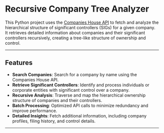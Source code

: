 # Recursive Company Tree Analyzer

This Python project uses the [Companies House API](https://developer.company-information.service.gov.uk/) to fetch and analyze the hierarchical structure of significant controllers (SIGs) for a given company. It retrieves detailed information about companies and their significant controllers recursively, creating a tree-like structure of ownership and control.

---

## Features

- **Search Companies**: Search for a company by name using the Companies House API.
- **Retrieve Significant Controllers**: Identify and process individuals or corporate entities with significant control over a company.
- **Recursive Analysis**: Traverse and map the hierarchical ownership structure of companies and their controllers.
- **Batch Processing**: Optimized API calls to minimize redundancy and improve performance.
- **Detailed Insights**: Fetch additional information, including company profiles, filing history, and control details.

---